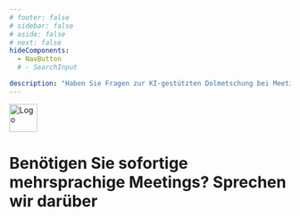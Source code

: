 ```yaml
---
# footer: false
# sidebar: false
# aside: false
# next: false
hideComponents:
  - NavButton
  # - SearchInput

description: "Haben Sie Fragen zur KI-gestützten Dolmetschung bei Meetings, mehrsprachiger Unterstützung oder Unternehmenseinführung? Kontaktieren Sie InterMind, um Anwendungsfälle, Preise und Integrationsoptionen zu erkunden."
---
```


<p>
  <img src="/favicon.svg" alt="Logo" width="50" >
</p>

# Benötigen Sie sofortige mehrsprachige Meetings? Sprechen wir darüber

<!-- **Get in Touch:**

- Email: never@mind.com
- Phone: +971 058 574 88 06
- WhatsApp: +971 058 574 88 06 -->

<!-- WhatsApp us at [+971 058 574 88 06](https://wa.me/message/KDLD4FZVW7EUC1)
Telegram us at [@goldenfish_ae](https://t.me/goldenfish_ae) -->

<ContactFormModalNav  buttonClass="alt" formStyle="margin: 1rem auto;"/>